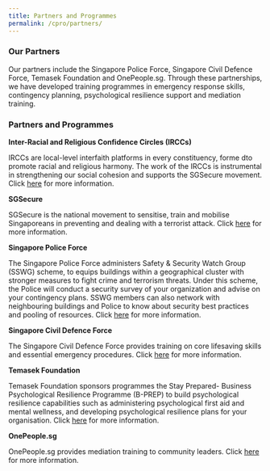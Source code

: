 ```yaml
---
title: Partners and Programmes
permalink: /cpro/partners/
---
```



### Our Partners

Our partners include the Singapore Police Force, Singapore Civil Defence Force, Temasek Foundation and OnePeople.sg. Through these partnerships, we have developed training programmes in emergency response skills, contingency planning, psychological resilience support and mediation training.

### Partners and Programmes

<b>Inter-Racial and Religious Confidence Circles (IRCCs)</b>

IRCCs are local-level interfaith platforms in every constituency, forme dto promote racial and religious harmony. The work of the IRCCs is instrumental in strengthening our social cohesion and supports the SGSecure movement. Click <a href="www.ircc.sg">here</a> for more information. 

<b>SGSecure</b>

SGSecure is the national movement to sensitise, train and mobilise Singaporeans in preventing and dealing with a terrorist attack. Click <a href="www.sgsecure.sg">here</a> for more information.

<b>Singapore Police Force</b>

The Singapore Police Force administers Safety & Security Watch Group (SSWG) scheme, to equips buildings within a geographical cluster with stronger measures to fight crime and terrorism threats. Under this scheme, the Police will conduct a security survey of your organization and advise on your contingency plans. SSWG members can also network with neighbouring buildings and Police to know about security best practices and pooling of resources. Click <a href="www.police.gov.sg/community/community-programmes/safety-and-security-watch-group">here</a> for more information.

<b>Singapore Civil Defence Force</b>

The Singapore Civil Defence Force provides training on core lifesaving skills and essential emergency procedures. Click <a href="https://www.scdf.gov.sg/home/community-volunteers/community-emergency-preparedness-programme-(cepp)">here</a> for more information.

<b>Temasek Foundation</b>

Temasek Foundation sponsors programmes the Stay Prepared- Business Psychological Resilience Programme (B-PREP) to build psychological resilience capabilities such as administering psychological first aid and mental wellness, and developing psychological resilience plans for your organisation. Click <a href="https://www.temasekfoundation-cares.org.sg/page/5/stay-prepared/stay-prepared-programmes?p=7">here</a> for more information. 

<b>OnePeople.sg</b>

OnePeople.sg provides mediation training to community leaders. Click <a href="www.onepeople.sg">here</a> for more information. 

